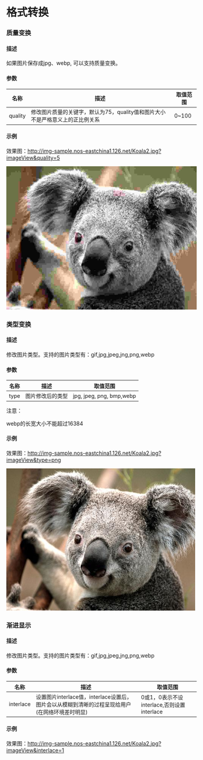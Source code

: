 # 格式转换

### **质量变换**

#### **描述**
如果图片保存成jpg、webp, 可以支持质量变换。

#### **参数**
|**名称**|	                                       **描述**                                     	   |**取值范围**|
|--------|---------------------------------------------------------------------------------------------|------------|
|quality |	修改图片质量的关键字，默认为75，quality值和图片大小不是严格意义上的正比例关系	           |0~100       |
#### **示例**
效果图：http://img-sample.nos-eastchina1.126.net/Koala2.jpg?imageView&quality=5

![](../image/2016081700009.jpg)

### **类型变换**

#### **描述**
修改图片类型。支持的图片类型有：gif,jpg,jpeg,jng,png,webp

#### **参数**
|**名称**|	      **描述**        |	     **取值范围**       |
|--------|------------------------|-------------------------|
|type    |图片修改后的类型	      |jpg, jpeg, png, bmp,webp |
注意：

webp的长宽大小不能超过16384

#### **示例**
效果图：http://img-sample.nos-eastchina1.126.net/Koala2.jpg?imageView&type=png

![](../image/2016081700010.png)

### **渐进显示**

#### **描述**
修改图片类型。支持的图片类型有：gif,jpg,jpeg,jng,png,webp

#### **参数**
| **名称** |	                 **描述**                      |	                   **取值范围**                        |
|----------|---------------------------------------------------|-----------------------------------------------------------|
|interlace |设置图片interlace值，interlace设置后，图片会以从模糊到清晰的过程呈现给用户(在网络环境差时明显)|	0或1，0表示不设interlace,否则设置interlace|
#### **示例**
效果图：http://img-sample.nos-eastchina1.126.net/Koala2.jpg?imageView&interlace=1